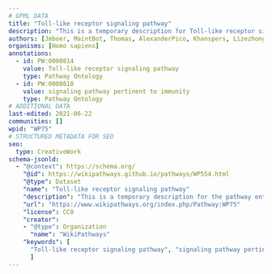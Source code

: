 ```yaml
---
# GPML DATA
title: "Toll-like receptor signaling pathway"
description: "This is a temporary description for Toll-like receptor signaling pathway"
authors: [Jmboer, MaintBot, Thomas, AlexanderPico, Khanspers, Lizezhong, Egonw, Mkutmon, Jmelius, DeSl, Eweitz, Finterly]
organisms: [Homo sapiens]
annotations:
  - id: PW:0000814
    value: Toll-like receptor signaling pathway
    type: Pathway Ontology
  - id: PW:0000818
    value: signaling pathway pertinent to immunity
    type: Pathway Ontology
# ADDITIONAL DATA
last-edited: 2021-06-22
communities: []
wpid: "WP75"
# STRUCTURED METADATA FOR SEO
seo:
  type: CreativeWork
schema-jsonld:
  - "@context": https://schema.org/
    "@id": https://wikipathways.github.io/pathways/WP554.html
    "@type": Dataset
    "name": "Toll-like receptor signaling pathway"
    "description": "This is a temporary description for the pathway entitled: Toll-like receptor signaling pathway"
    "url": "https://www.wikipathways.org/index.php/Pathway:WP75"
    "license": CC0
    "creator":
    - "@type": Organization
      "name": "WikiPathways"
    "keywords": [
      "Toll-like receptor signaling pathway", "signaling pathway pertinent to immunity",
      ]
---
```

